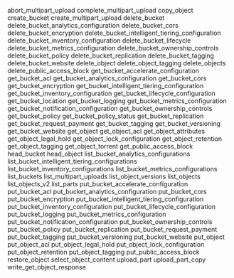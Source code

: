 abort_multipart_upload
complete_multipart_upload
copy_object
create_bucket
create_multipart_upload
delete_bucket
delete_bucket_analytics_configuration
delete_bucket_cors
delete_bucket_encryption
delete_bucket_intelligent_tiering_configuration
delete_bucket_inventory_configuration
delete_bucket_lifecycle
delete_bucket_metrics_configuration
delete_bucket_ownership_controls
delete_bucket_policy
delete_bucket_replication
delete_bucket_tagging
delete_bucket_website
delete_object
delete_object_tagging
delete_objects
delete_public_access_block
get_bucket_accelerate_configuration
get_bucket_acl
get_bucket_analytics_configuration
get_bucket_cors
get_bucket_encryption
get_bucket_intelligent_tiering_configuration
get_bucket_inventory_configuration
get_bucket_lifecycle_configuration
get_bucket_location
get_bucket_logging
get_bucket_metrics_configuration
get_bucket_notification_configuration
get_bucket_ownership_controls
get_bucket_policy
get_bucket_policy_status
get_bucket_replication
get_bucket_request_payment
get_bucket_tagging
get_bucket_versioning
get_bucket_website
get_object
get_object_acl
get_object_attributes
get_object_legal_hold
get_object_lock_configuration
get_object_retention
get_object_tagging
get_object_torrent
get_public_access_block
head_bucket
head_object
list_bucket_analytics_configurations
list_bucket_intelligent_tiering_configurations
list_bucket_inventory_configurations
list_bucket_metrics_configurations
list_buckets
list_multipart_uploads
list_object_versions
list_objects
list_objects_v2
list_parts
put_bucket_accelerate_configuration
put_bucket_acl
put_bucket_analytics_configuration
put_bucket_cors
put_bucket_encryption
put_bucket_intelligent_tiering_configuration
put_bucket_inventory_configuration
put_bucket_lifecycle_configuration
put_bucket_logging
put_bucket_metrics_configuration
put_bucket_notification_configuration
put_bucket_ownership_controls
put_bucket_policy
put_bucket_replication
put_bucket_request_payment
put_bucket_tagging
put_bucket_versioning
put_bucket_website
put_object
put_object_acl
put_object_legal_hold
put_object_lock_configuration
put_object_retention
put_object_tagging
put_public_access_block
restore_object
select_object_content
upload_part
upload_part_copy
write_get_object_response
